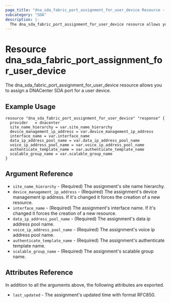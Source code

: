 ```yaml
---
page_title: "dna_sda_fabric_port_assignment_for_user_device Resource - terraform-provider-dnacenter"
subcategory: "SDA"
description: |-
  The dna_sda_fabric_port_assignment_for_user_device resource allows you to assign a DNACenter SDA port for a user device.
---
```


# Resource dna_sda_fabric_port_assignment_for_user_device

The dna_sda_fabric_port_assignment_for_user_device resource allows you to assign a DNACenter SDA port for a user device.

## Example Usage

```hcl
resource "dna_sda_fabric_port_assignment_for_user_device" "response" {
  provider   = dnacenter
  site_name_hierarchy = var.site_name_hierarchy
  device_management_ip_address = var.device_management_ip_address
  interface_name = var.interface_name
  data_ip_address_pool_name = var.data_ip_address_pool_name
  voice_ip_address_pool_name = var.voice_ip_address_pool_name
  authenticate_template_name = var.authenticate_template_name
  scalable_group_name = var.scalable_group_name
}
```

## Argument Reference

- `site_name_hierarchy` - (Required) The assignment's site name hierarchy.
- `device_management_ip_address` - (Required) The assignment's device management ip address. If it's changed it forces the creation of a new resource.
- `interface_name` - (Required) The assignment's interface name. If it's changed it forces the creation of a new resource.
- `data_ip_address_pool_name` - (Required) The assignment's data ip address pool name.
- `voice_ip_address_pool_name` - (Required) The assignment's voice ip address pool name.
- `authenticate_template_name` - (Required) The assignment's authenticate template name.
- `scalable_group_name` - (Required) The assignment's scalable group name.

## Attributes Reference

In addition to all the arguments above, the following attributes are exported.

- `last_updated` - The assignment's updated time with format RFC850.

